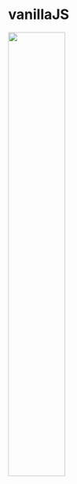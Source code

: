 # vanillaJS

<img width="48%" src="https://user-images.githubusercontent.com/45756853/113230228-84e09e80-92d3-11eb-9dd9-62591b1def04.png" />
